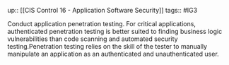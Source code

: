 up:: [[CIS Control 16 - Application Software Security]]
tags:: #IG3

Conduct application penetration testing. For critical applications, authenticated penetration testing is better suited to finding business logic vulnerabilities than code scanning and automated security testing.Penetration testing relies on the skill of the tester to manually manipulate an application as an authenticated and unauthenticated user.
